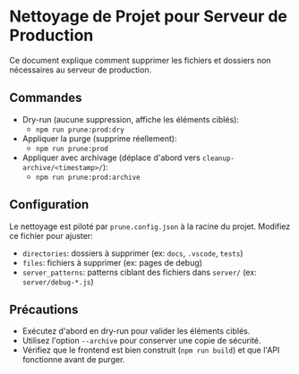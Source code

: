 # Nettoyage de Projet pour Serveur de Production

Ce document explique comment supprimer les fichiers et dossiers non nécessaires au serveur de production.

## Commandes

- Dry-run (aucune suppression, affiche les éléments ciblés):
  - `npm run prune:prod:dry`
- Appliquer la purge (supprime réellement):
  - `npm run prune:prod`
- Appliquer avec archivage (déplace d'abord vers `cleanup-archive/<timestamp>/`):
  - `npm run prune:prod:archive`

## Configuration

Le nettoyage est piloté par `prune.config.json` à la racine du projet. Modifiez ce fichier pour ajuster:

- `directories`: dossiers à supprimer (ex: `docs`, `.vscode`, `tests`)
- `files`: fichiers à supprimer (ex: pages de debug)
- `server_patterns`: patterns ciblant des fichiers dans `server/` (ex: `server/debug-*.js`)

## Précautions

- Exécutez d'abord en dry-run pour valider les éléments ciblés.
- Utilisez l'option `--archive` pour conserver une copie de sécurité.
- Vérifiez que le frontend est bien construit (`npm run build`) et que l'API fonctionne avant de purger.
